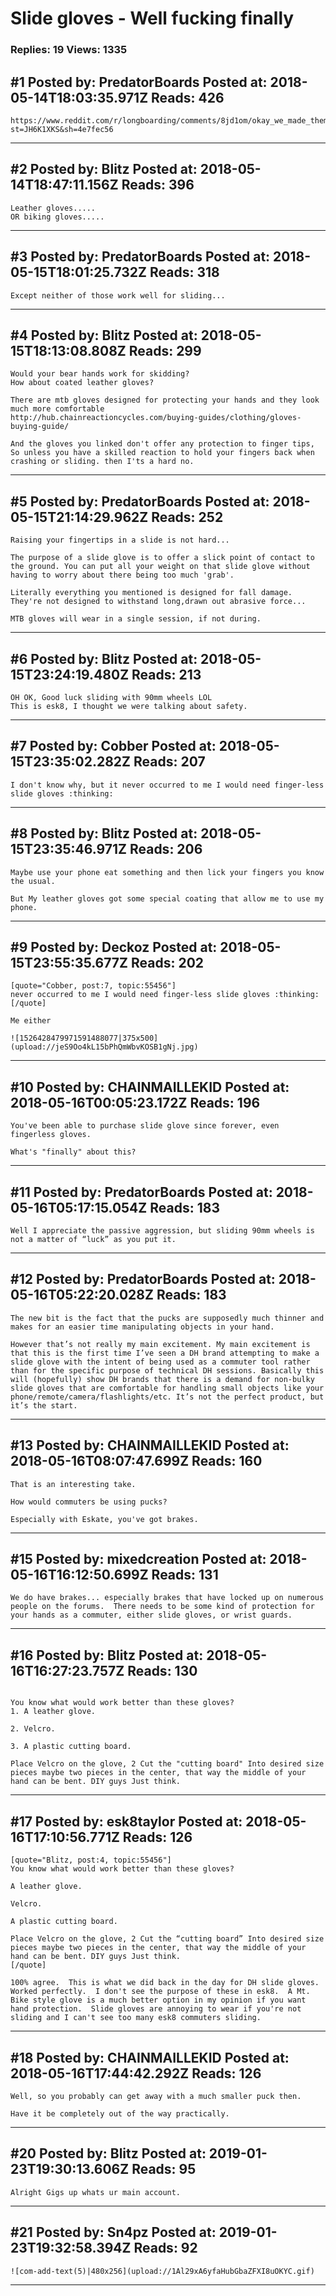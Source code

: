 # Slide gloves - Well fucking finally

### Replies: 19 Views: 1335

## \#1 Posted by: PredatorBoards Posted at: 2018-05-14T18:03:35.971Z Reads: 426

```
https://www.reddit.com/r/longboarding/comments/8jd1om/okay_we_made_them_i_know_not_everybody_is_gonna/?st=JH6K1XKS&sh=4e7fec56
```

---
## \#2 Posted by: Blitz Posted at: 2018-05-14T18:47:11.156Z Reads: 396

```
Leather gloves.....
OR biking gloves.....
```

---
## \#3 Posted by: PredatorBoards Posted at: 2018-05-15T18:01:25.732Z Reads: 318

```
Except neither of those work well for sliding...
```

---
## \#4 Posted by: Blitz Posted at: 2018-05-15T18:13:08.808Z Reads: 299

```
Would your bear hands work for skidding?
How about coated leather gloves?

There are mtb gloves designed for protecting your hands and they look much more comfortable
http://hub.chainreactioncycles.com/buying-guides/clothing/gloves-buying-guide/

And the gloves you linked don't offer any protection to finger tips, So unless you have a skilled reaction to hold your fingers back when crashing or sliding. then I'ts a hard no.
```

---
## \#5 Posted by: PredatorBoards Posted at: 2018-05-15T21:14:29.962Z Reads: 252

```
Raising your fingertips in a slide is not hard...

The purpose of a slide glove is to offer a slick point of contact to the ground. You can put all your weight on that slide glove without having to worry about there being too much 'grab'.

Literally everything you mentioned is designed for fall damage. They're not designed to withstand long,drawn out abrasive force...

MTB gloves will wear in a single session, if not during.
```

---
## \#6 Posted by: Blitz Posted at: 2018-05-15T23:24:19.480Z Reads: 213

```
OH OK, Good luck sliding with 90mm wheels LOL
This is esk8, I thought we were talking about safety.
```

---
## \#7 Posted by: Cobber Posted at: 2018-05-15T23:35:02.282Z Reads: 207

```
I don't know why, but it never occurred to me I would need finger-less slide gloves :thinking:
```

---
## \#8 Posted by: Blitz Posted at: 2018-05-15T23:35:46.971Z Reads: 206

```
Maybe use your phone eat something and then lick your fingers you know the usual.

But My leather gloves got some special coating that allow me to use my phone.
```

---
## \#9 Posted by: Deckoz Posted at: 2018-05-15T23:55:35.677Z Reads: 202

```
[quote="Cobber, post:7, topic:55456"]
never occurred to me I would need finger-less slide gloves :thinking:
[/quote]

Me either

![1526428479971591488077|375x500](upload://jeS9Oo4kL15bPhQmWbvKOSB1gNj.jpg)
```

---
## \#10 Posted by: CHAINMAILLEKID Posted at: 2018-05-16T00:05:23.172Z Reads: 196

```
You've been able to purchase slide glove since forever, even fingerless gloves.

What's "finally" about this?
```

---
## \#11 Posted by: PredatorBoards Posted at: 2018-05-16T05:17:15.054Z Reads: 183

```
Well I appreciate the passive aggression, but sliding 90mm wheels is not a matter of “luck” as you put it.
```

---
## \#12 Posted by: PredatorBoards Posted at: 2018-05-16T05:22:20.028Z Reads: 183

```
The new bit is the fact that the pucks are supposedly much thinner and makes for an easier time manipulating objects in your hand.

However that’s not really my main excitement. My main excitement is that this is the first time I’ve seen a DH brand attempting to make a slide glove with the intent of being used as a commuter tool rather than for the specific purpose of technical DH sessions. Basically this will (hopefully) show DH brands that there is a demand for non-bulky slide gloves that are comfortable for handling small objects like your phone/remote/camera/flashlights/etc. It’s not the perfect product, but it’s the start.
```

---
## \#13 Posted by: CHAINMAILLEKID Posted at: 2018-05-16T08:07:47.699Z Reads: 160

```
That is an interesting take.

How would commuters be using pucks?

Especially with Eskate, you've got brakes.
```

---
## \#15 Posted by: mixedcreation Posted at: 2018-05-16T16:12:50.699Z Reads: 131

```
We do have brakes... especially brakes that have locked up on numerous people on the forums.  There needs to be some kind of protection for your hands as a commuter, either slide gloves, or wrist guards.
```

---
## \#16 Posted by: Blitz Posted at: 2018-05-16T16:27:23.757Z Reads: 130

```

You know what would work better than these gloves?
1. A leather glove.

2. Velcro.

3. A plastic cutting board.

Place Velcro on the glove, 2 Cut the "cutting board" Into desired size pieces maybe two pieces in the center, that way the middle of your hand can be bent. DIY guys Just think.
```

---
## \#17 Posted by: esk8taylor Posted at: 2018-05-16T17:10:56.771Z Reads: 126

```
[quote="Blitz, post:4, topic:55456"]
You know what would work better than these gloves?

A leather glove.

Velcro.

A plastic cutting board.

Place Velcro on the glove, 2 Cut the “cutting board” Into desired size pieces maybe two pieces in the center, that way the middle of your hand can be bent. DIY guys Just think.
[/quote]

100% agree.  This is what we did back in the day for DH slide gloves.  Worked perfectly.  I don't see the purpose of these in esk8.  A Mt. Bike style glove is a much better option in my opinion if you want hand protection.  Slide gloves are annoying to wear if you're not sliding and I can't see too many esk8 commuters sliding.
```

---
## \#18 Posted by: CHAINMAILLEKID Posted at: 2018-05-16T17:44:42.292Z Reads: 126

```
Well, so you probably can get away with a much smaller puck then.

Have it be completely out of the way practically.
```

---
## \#20 Posted by: Blitz Posted at: 2019-01-23T19:30:13.606Z Reads: 95

```
Alright Gigs up whats ur main account.
```

---
## \#21 Posted by: Sn4pz Posted at: 2019-01-23T19:32:58.394Z Reads: 92

```
![com-add-text(5)|480x256](upload://1Al29xA6yfaHubGbaZFXI8uOKYC.gif)
```

---
